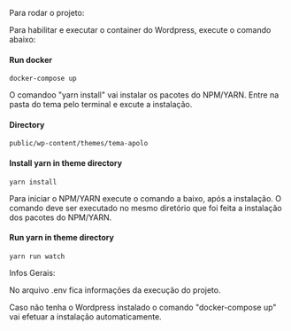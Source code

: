 Para rodar o projeto:

Para habilitar e executar o container do Wordpress, execute o comando abaixo:
#### Run docker
```
docker-compose up
```
O comandoo "yarn install" vai instalar os pacotes do NPM/YARN.
Entre na pasta do tema pelo terminal e excute a instalação.

#### Directory
```
public/wp-content/themes/tema-apolo
```

#### Install yarn in theme directory
```
yarn install
```
Para iniciar o NPM/YARN execute o comando a baixo, após a instalação.
O comando deve ser executado no mesmo diretório que foi feita a instalação dos pacotes do NPM/YARN.
#### Run yarn in theme directory
```
yarn run watch
```
Infos Gerais:

No arquivo .env fica informações da execução do projeto. 

Caso não tenha o Wordpress instalado o comando "docker-compose up" vai efetuar a instalação automaticamente.



